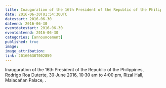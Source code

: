 ```yaml
---
title: Inauguration of the 16th President of the Republic of the Philippines
date: 2016-06-30T01:54:30UTC
datestart: 2016-06-30
dateend: 2016-06-30
eventdatestart: 2016-06-30
eventdateend: 2016-06-30
categories: [announcement]
published: true
image:
image_attribution:
link: 20160630T002859
---
```


Inauguration of the 16th President of the Republic of the Philippines, Rodrigo Roa Duterte, 30 June 2016, 10:30 am to 4:00 pm, Rizal Hall, Malacañan Palace, .
